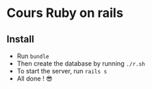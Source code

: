 # Cours Ruby on rails

## Install
* Run `bundle`
* Then create the database by running `./r.sh`
* To start the server, run `rails s`
* All done ! 😎
